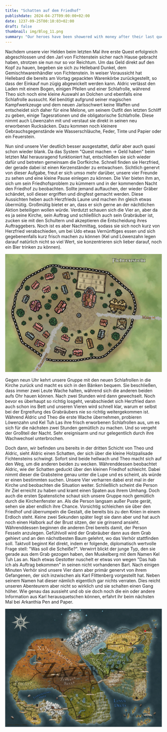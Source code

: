 ```yaml
---
title: "Schatten auf dem Friedhof"
publishdate: 2024-04-27T09:00:00+02:00
date: 1237-09-25T00:10:03+02:00
draft: false
thumbnail: img/Blog_11.png
summary: "Our heroes have been showered with money after their last quest and the successful rescue of the Jarl and spend this wealth directly at Hellebard Dark. Now, however, they're broke again and are forced to throw themselves into the next quest and decide to help Herzfried in his search for the mysterious grave robber. You can find out how this works here:"
---
```


Nachdem unsere vier Helden beim letzten Mal ihre erste Quest erfolgreich abgeschlossen und den Jarl von Fichtenstein sicher nach Hause gebracht haben, strotzen sie nun nur so vor Reichtum. Um das Geld direkt auf den Kopf zu hauen, begeben sie sich zu Hellebard Dunkel, dem Gemischtwarenhändler von Fichtenstein. In weiser Voraussicht hat Hellebard die bereits am Vortag gepackten Warenkörbe zurückgestellt, so dass der Einkauf nun zügig abgewickelt werden kann. Aldric verlässt den Laden mit einem Bogen, einigen Pfeilen und einer Schlafrolle, während Theo sich noch eine kleine Auswahl an Dolchen und ebenfalls eine Schlafrolle aussucht. Kel benötigt aufgrund seiner magischen Kampfwerkzeuge und dem neuen Jarlsschwert keine Waffen und entscheidet sich daher für eine Melone, um seinem Outfit den letzten Schliff zu geben, einige Tagesrationen und die obligatorische Schlafrolle. Diese nimmt auch Löwenzahn mit und verstaut sie direkt in seinen neu erworbenen Rucksäcken. Dazu kommen noch kleinere Gebrauchsgegenstände wie Wasserschläuche, Feder, Tinte und Papier oder ein Feuerstein. 

Nun sind unsere Vier deutlich besser ausgestattet, dafür aber auch quasi schon wieder blank. Da das System "Quest machen -> Geld haben" beim letzten Mal herausragend funktioniert hat, entschließen sie sich wieder dafür und betreten gemeinsam die Dorfkirche. Schnell finden sie Herzfried, der gerade dabei ist einen Kerzenständer zu entwachsen. Sichtlich genervt von dieser Aufgabe, freut er sich umso mehr darüber, unsere vier Freunde zu sehen und eine kleine Pause einlegen zu können. Die Vier bieten ihm an, sich um sein Friedhofsproblem zu kümmern und in der kommenden Nacht den Friedhof zu beobachten. Sollte jemand auftauchen, der wieder Gräber schändet, soll dieser ergriffen und dingfest gemacht werden. Diese Aussichten heben auch Herzfrieds Laune und machen ihn gleich etwas übermütig. Großmütig bietet er an, dass er sich gerne an der nächtlichen Aktion beteiligen wollen würde. Verdutzt schauen sich die Vier an, aber da es ja seine Kirche, sein Auftrag und schließlich auch sein Grabräuber ist, zucken sie mit den Schultern und akzeptieren die Entscheidung ihres Auftraggebers. Noch ist es aber Nachmittag, sodass sie sich noch kurz von Herzfried verabschieden, um bei Udo etwas Vernünftiges essen und sich gegebenenfalls kurz frisch machen zu können (Kel und Löwenzahn legen darauf natürlich nicht so viel Wert, sie konzentrieren sich lieber darauf, noch ein Bier trinken zu können). 

<div class="img-max center">
  <img class="img-fluid rounded" title="Karte Fichtenstein" alt="Karte Fichtenstein." src="./img/fichtenstein.jpg" />
</div>

Gegen neun Uhr kehrt unsere Gruppe mit den neuen Schlafrollen in die Kirche zurück und macht es sich in den Bänken bequem. Sie beschließen, dass immer zwei Leute Wache halten, während sich die anderen beiden aufs Ohr hauen können. Nach zwei Stunden wird dann gewechselt. Noch bevor es überhaupt so richtig losgeht, verabschiedet sich Herzfried dann auch schon ins Bett und unseren Vieren wird schnell klar, warum er selbst bei der Ergreifung des Grabräubers nie so richtig weitergekommen ist. Während Aldric und Theo die erste Wache übernehmen, probieren Löwenzahn und Kel Tuh Las ihre frisch erworbenen Schlafrollen aus, um es sich für die nächsten zwei Stunden gemütlich zu machen. Und so vergeht der Großteil der Nacht. Sehr ereignisarm und nur gelegentlich durch ihre Wachwechsel unterbrochen. 

Doch dann, wir befinden uns bereits in der dritten Schicht von Theo und Aldric, sieht Aldric einen Schatten, der sich über die kleine Holzpalisade Fichtensteins schwingt. Sofort sind beide hellwach und Theo macht sich auf den Weg, um die anderen beiden zu wecken. Währenddessen beobachtet Aldric, wie der Schatten geduckt über den kleinen Friedhof schleicht. Dabei nimmt dieser die Grabsteine genau unter die Lupe und es scheint, als würde er einen bestimmten suchen. Unsere Vier verharren dabei erst mal in der Kirche und beobachten die Situation weiter. Schließlich scheint die Person ihr Ziel erreicht zu haben und kramt einen Spaten aus ihrem Umhang. Doch auch die ersten Spatenstiche schaut sich unsere Gruppe noch gemütlich durch die Kirchenfenster an. Als die Person langsam außer Puste gerät, sehen sie aber endlich ihre Chance. Vorsichtig schleichen sie über den Friedhof und überrumpeln die Gestalt, die bereits bis zu den Knien in einem Erdloch steht. Keine zwei Sekunden später liegt sie dann aber und hat auch noch einen Halbork auf der Brust sitzen, der sie grinsend ansieht. Währenddessen beginnen die anderen Drei bereits damit, der Person Fesseln anzulegen. Gefühlvoll wird der Grabräuber dann aus dem Grab gehievt und an den nächstbesten Baum gelehnt, wo das Verhör stattfinden soll. Taktvoll beginnt Kel direkt, indem er folgende, diplomatisch wertvolle Frage stell: "Was soll die Scheiße?". Verwirrt blickt der junge Typ, den sie gerade aus dem Grab gezogen haben, den Muskelberg mit dem Namen Kel Tuh Las an. Nach etwas Gestotter nuschelt er etwas von wegen "Das hab ich als Auftrag bekommen" in seinen nicht vorhandenen Bart. Nach einigen Minuten Verhör sind unsere Vier dann aber primär genervt von ihrem Gefangenen, der sich inzwischen als Karl Flittenberg vorgestellt hat. Neben seinem Namen hat dieser nämlich eigentlich gar nichts verraten. Dies reicht unseren Abenteurern aber nicht so wirklich und sie schalten einen Gang höher. Wie genau das aussieht und ob sie doch noch die ein oder andere Information aus Karl herausquetschen können, erfahrt ihr beim nächsten Mal bei Arkanthia Pen and Paper.

<div class="center">
  <img class="img-fluid" title="Weltkarte Arkanthia" alt="Weltkarte Arkanthia." src="./img/Arkanthia_Full_Map_Fichtenstein.jpg" />
</div>







